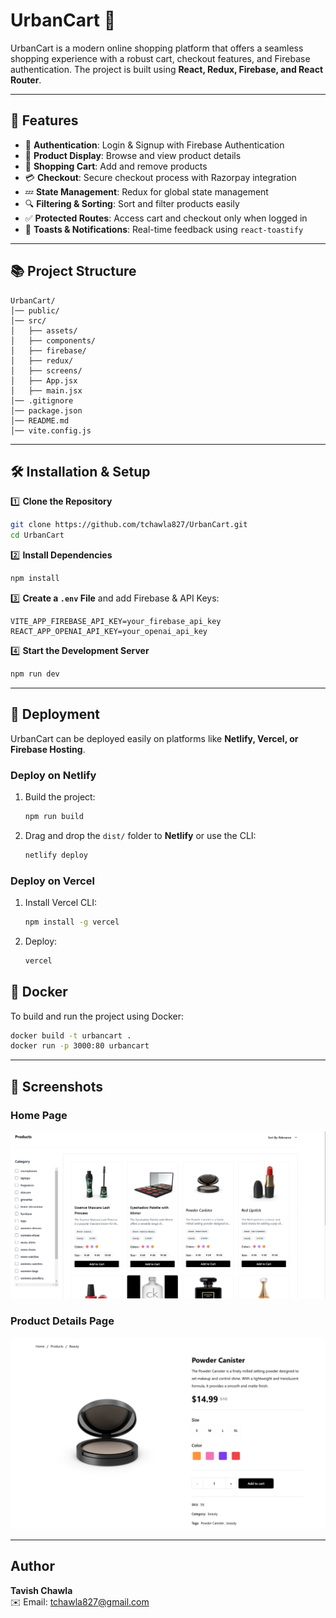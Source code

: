 # UrbanCart 🛒

UrbanCart is a modern online shopping platform that offers a seamless shopping experience with a robust cart, checkout features, and Firebase authentication. The project is built using **React, Redux, Firebase, and React Router**.

---

## 🚀 Features

- 🔐 **Authentication**: Login & Signup with Firebase Authentication
- 🛒 **Product Display**: Browse and view product details
- 🛒 **Shopping Cart**: Add and remove products
- 💳 **Checkout**: Secure checkout process with Razorpay integration
- 💤 **State Management**: Redux for global state management
- 🔍 **Filtering & Sorting**: Sort and filter products easily
- ✅ **Protected Routes**: Access cart and checkout only when logged in
- 📢 **Toasts & Notifications**: Real-time feedback using `react-toastify`

---

## 📚 Project Structure

```
UrbanCart/
│── public/
│── src/
│   ├── assets/
│   ├── components/
│   ├── firebase/
│   ├── redux/
│   ├── screens/
│   ├── App.jsx
│   ├── main.jsx
│── .gitignore
│── package.json
│── README.md
│── vite.config.js
```

---

## 🛠️ Installation & Setup

1️⃣ **Clone the Repository**
```sh
git clone https://github.com/tchawla827/UrbanCart.git
cd UrbanCart
```

2️⃣ **Install Dependencies**
```sh
npm install
```

3️⃣ **Create a `.env` File** and add Firebase & API Keys:
```
VITE_APP_FIREBASE_API_KEY=your_firebase_api_key
REACT_APP_OPENAI_API_KEY=your_openai_api_key
```

4️⃣ **Start the Development Server**
```sh
npm run dev
```

---

## 🚀 Deployment
UrbanCart can be deployed easily on platforms like **Netlify, Vercel, or Firebase Hosting**.

### **Deploy on Netlify**
1. Build the project:
   ```sh
   npm run build
   ```
2. Drag and drop the `dist/` folder to **Netlify** or use the CLI:
   ```sh
   netlify deploy
   ```

### **Deploy on Vercel**
1. Install Vercel CLI:
   ```sh
   npm install -g vercel
   ```
2. Deploy:
   ```sh
   vercel
   ```

## 🐳 Docker
To build and run the project using Docker:
```sh
docker build -t urbancart .
docker run -p 3000:80 urbancart
```


---

## 📸 Screenshots

### Home Page
![Home Page](screenshots/home.png)

### Product Details Page
![Product Details](screenshots/product_details.png)

---

## Author
**Tavish Chawla**  
✉️ Email: [tchawla827@gmail.com](mailto:tchawla827@gmail.com)  
